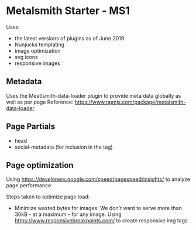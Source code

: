 # Metalsmith Starter - MS1

Uses:
- the latest versions of plugins as of June 2019
- Nunjucks templating
- image optimization
- svg icons
- responsive images

## Metadata
Uses the Meatlsmith-data-loader plugin to provide meta data globally as well as per page
Reference: https://www.npmjs.com/package/metalsmith-data-loader


## Page Partials
- head
- social-metadata (for inclusion in the <head> tag)

## Page optimization
Using https://developers.google.com/speed/pagespeed/insights/ to analyze page performance

Steps taken to optimize page load:

- Minimize wasted bytes for images. We don't want to serve more than 30kB - at a maximum - for any image.
  Using https://www.responsivebreakpoints.com/ to create responsive img tags


  
